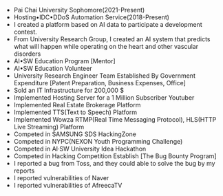 -  Pai Chai University Sophomore(2021-Present)
-  Hosting•IDC•DDoS Automation Service(2018-Present)
-  I created a platform based on AI data to participate a development contest.
-  From University Research Group, I created an AI system that predicts what will happen while operating on the heart and other vascular disorders
-  AI•SW Education Program [Mentor]
-  AI•SW Education Volunteer
-  University Research Engineer Team Established By Government Expenditure [Patent Preparation, Business Expenses, Office]
-  Sold an IT Infrastructure for 200,000 $
-  Implemented Hosting Server for a 1 Million Subscriber Youtuber
-  Implemented Real Estate Brokerage Platform 
-  Implemented TTS(Text to Speech) Platform 
-  Implemented Wowza RTMP(Real Time Messaging Protocol), HLS(HTTP Live Streaming) Platform 
-  Competed in SAMSUNG SDS HackingZone
-  Competed in NYPC(NEXON Youth Programming Challenge)
-  Competed in AI·SW University Idea Hackathon
-  Competed in Hacking Competition Establish [The Bug Bounty Program]
-  I reported a bug from Toss, and they could able to solve the bug by my reports
-  I reported vulnerabilities of Naver
-  I reported vulnerabilities of AfreecaTV
